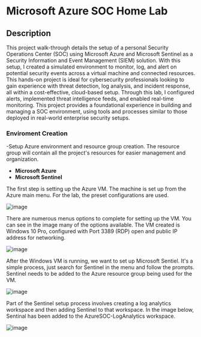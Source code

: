 <h1>Microsoft Azure SOC Home Lab</h1>

<h2>Description</h2>

This project walk-through details the setup of a personal Security Operations Center (SOC) using Microsoft Azure and Microsoft Sentinel as a Security Information and Event Management (SIEM) solution. With this setup, I created a simulated environment to monitor, log, and alert on potential security events across a virtual machine and connected resources. This hands-on project is ideal for cybersecurity professionals looking to gain experience with threat detection, log analysis, and incident response, all within a cost-effective, cloud-based setup. Through this lab, I configured alerts, implemented threat intelligence feeds, and enabled real-time monitoring. This project provides a foundational experience in building and managing a SOC environment, using tools and processes similar to those deployed in real-world enterprise security setups.
<br>

<h3>Enviroment Creation</h3>

-Setup Azure environment and resource group creation. The resource group will contain all the project's resources for easier management and organization.

- <b>Microsoft Azure</b>
- <b>Microsoft Sentinel</b>

The first step is setting up the Azure VM. The machine is set up from the Azure main menu. For the lab, the preset configurations are used.


![image](https://github.com/user-attachments/assets/bde790f1-2deb-41c1-b5ab-8cf681a94636)


There are numerous menus options to complete for setting up the VM. You can see in the image many of the options available. The VM created is Windows 10 Pro, configured with Port 3389 (RDP) open and public IP address for networking.


![image](https://github.com/user-attachments/assets/5db8aa81-64e4-4aed-add7-6df6abb98a80)


After the Windows VM is running, we want to set up Microsoft Sentiel. It's a simple process, just search for Sentinel in the menu and follow the prompts. Sentinel needs to be added to the Azure resource group being used for the VM. 


![image](https://github.com/user-attachments/assets/f287f8e8-226c-4fb4-9586-f6a54d4c4adf)


Part of the Sentinel setup process involves creating a log analytics workspace and then adding Sentinel to that workspace. In the image below, Sentinal has been added to the AzureSOC-LogAnalytics workspace.


![image](https://github.com/user-attachments/assets/64dc8b06-10cb-442d-9ff7-6d5659f97aae)





